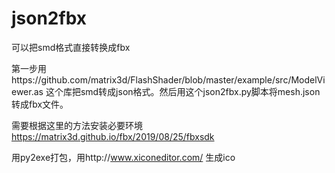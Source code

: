 # json2fbx
可以把smd格式直接转换成fbx

第一步用https://github.com/matrix3d/FlashShader/blob/master/example/src/ModelViewer.as
这个库把smd转成json格式。然后用这个json2fbx.py脚本将mesh.json转成fbx文件。

需要根据这里的方法安装必要环境
https://matrix3d.github.io/fbx/2019/08/25/fbxsdk

用py2exe打包，用http://www.xiconeditor.com/ 生成ico
